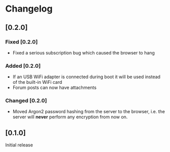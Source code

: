 # Changelog

## [0.2.0]

### Fixed [0.2.0]

- Fixed a serious subscription bug which caused the browser to hang

### Added [0.2.0]

- If an USB WiFi adapter is connected during boot it will be used
  instead of the built-in WiFi card
- Forum posts can now have attachments

### Changed [0.2.0]

- Moved Argon2 password hashing from the server to the browser,
  i.e. the server will **never** perform any encryption from now on.

## [0.1.0]

Initial release
